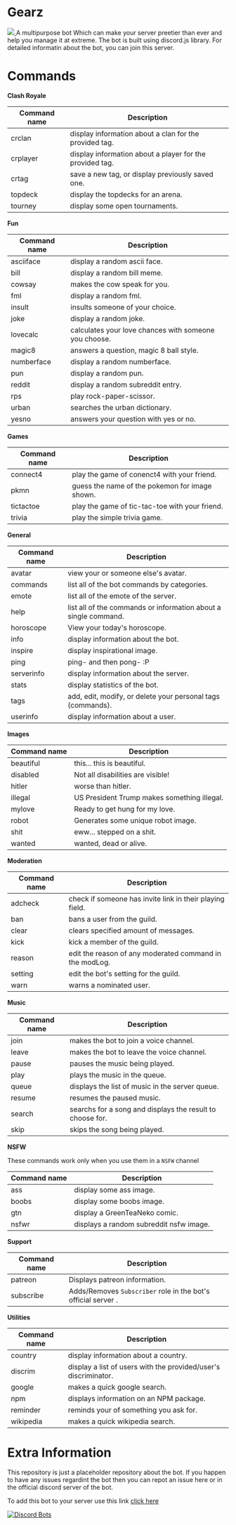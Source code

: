 # Gearz
<a href="https://discordbots.org/bot/367202192609902593">
  <img src="https://discordbots.org/api/widget/367202192609902593.svg" />
</a>
A multipurpose bot Which can make your server preetier than ever and help you manage it at extreme. The bot is built using discord.js library.
For detailed informatin about the bot, you can join this server. <https://discord.gg/DsPG6Af>

# Commands


**Clash Royale**

| Command name | Description |
| ------------ | ----------- |
| crclan | display information about a clan for the provided tag. |
| crplayer | display information about a player for the provided tag. |
| crtag | save a new tag, or display previously saved one. |
| topdeck | display the topdecks for an arena. |
| tourney | display some open tournaments. |

**Fun**

| Command name | Description |
| ------------ | ----------- |
| asciiface | display a random ascii face. |
| bill | display a random bill meme. |
| cowsay | makes the cow speak for you. |
| fml | display a random fml. |
| insult | insults someone of your choice. |
| joke | display a random joke. |
| lovecalc | calculates your love chances with someone you choose. |
| magic8 | answers a question, magic 8 ball style. |
| numberface | display a random numberface. |
| pun | display a random pun. |
| reddit | display a random subreddit entry. |
| rps | play rock-paper-scissor. |
| urban | searches the urban dictionary. |
| yesno | answers your question with yes or no. |

**Games**

| Command name | Description |
| ------------ | ----------- |
| connect4 | play the game of conenct4 with your friend. |
| pkmn | guess the name of the pokemon for image shown. |
| tictactoe | play the game of tic-tac-toe with your friend. |
| trivia | play the simple trivia game. |

**General**

| Command name | Description |
| ------------ | ----------- |
| avatar | view your or someone else's avatar. |
| commands | list all of the bot commands by categories. |
| emote | list all of the emote of the server. |
| help | list all of the commands or information about a single command. |
| horoscope | View your today's horoscope. |
| info | display information about the bot. |
| inspire | display inspirational image. |
| ping | ping- and then pong- :P |
| serverinfo | display information about the server. |
| stats | display statistics of the bot. |
| tags | add, edit, modify, or delete your personal tags (commands). |
| userinfo | display information about a user. |

**Images**

| Command name | Description |
| ------------ | ----------- |
| beautiful | this... this is beautiful. |
| disabled | Not all disabilities are visible! |
| hitler | worse than hitler. |
| illegal | US President Trump makes something illegal. |
| mylove | Ready to get hung for my love. |
| robot | Generates some unique robot image. |
| shit | eww... stepped on a shit. |
| wanted | wanted, dead or alive. |

**Moderation**

| Command name | Description |
| ------------ | ----------- |
| adcheck | check if someone has invite link in their playing field. |
| ban | bans a user from the guild. |
| clear | clears specified amount of messages. |
| kick | kick a member of the guild. |
| reason | edit the reason of any moderated command in the modLog. |
| setting | edit the bot's setting for the guild. |
| warn | warns a nominated user. |

**Music**

| Command name | Description |
| ------------ | ----------- |
| join | makes the bot to join a voice channel. |
| leave | makes the bot to leave the voice channel. |
| pause | pauses the music being played. |
| play | plays the music in the queue. |
| queue | displays the list of music in the server queue. |
| resume | resumes the paused music. |
| search | searchs for a song and displays the result to choose for. |
| skip | skips the song being played. |

**NSFW**


These commands work only when you use them in a `NSFW` channel


| Command name | Description |
| ------------ | ----------- |
| ass | display some ass image. |
| boobs | display some boobs image. |
| gtn | display a GreenTeaNeko comic. |
| nsfwr | displays a random subreddit nsfw image. |

**Support**

| Command name | Description |
| ------------ | ----------- |
| patreon | Displays patreon information. |
| subscribe | Adds/Removes `Subscriber` role in the bot's official server .|

**Utilities**

| Command name | Description |
| ------------ | ----------- |
| country | display information about a country. |
| discrim | display a list of users with the provided/user's discriminator. |
| google | makes a quick google search. |
| npm | displays information on an NPM package. |
| reminder | reminds your of something you ask for. |
| wikipedia | makes a quick wikipedia search. |
  
# Extra Information
This repository is just a placeholder repository about the bot. 
If you happen to have any issues regardint the bot then you can repot an issue here or in the official discord server of the bot.

To add this bot to your server use this link
[click here](https://discordapp.com/oauth2/authorize?client_id=367202192609902593&scope=bot&permissions=8)

[![Discord Bots](https://discordbots.org/api/widget/367202192609902593.png)](https://discordbots.org/bot/367202192609902593)
